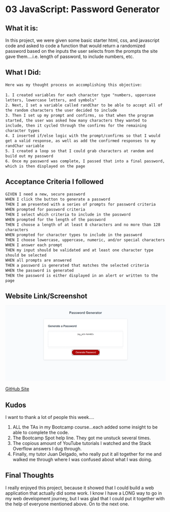 # 03 JavaScript: Password Generator

## What it is:

In this project, we were given some basic starter html, css, and javascript code and asked to code a function that would return a randomized password based on the inputs the user selects from the prompts the site gave them....i.e. length of password, to include numbers, etc.

## What I Did:

```
Here was my thought process on accomplishing this objective:

1. I created variables for each character type "numbers, uppercase letters, lowercase letters, and symbols"
2. Next, I set a variable called randChar to be able to accept all of the random characters the user decided to include
3. Then I set up my prompt and confirms, so that when the program started, the user was asked how many characters they wanted to include, then it cycled through the confirms for the remaining character types
4. I inserted if/else logic with the prompt/confirms so that I would get a valid response, as well as add the confirmed responses to my randChar variable
5. I created a loop so that I could grab characters at random and build out my password
6. Once my password was complete, I passed that into a final password, which is then displayed on the page
```

## Acceptance Criteria I followed

```
GIVEN I need a new, secure password
WHEN I click the button to generate a password
THEN I am presented with a series of prompts for password criteria
WHEN prompted for password criteria
THEN I select which criteria to include in the password
WHEN prompted for the length of the password
THEN I choose a length of at least 8 characters and no more than 128 characters
WHEN prompted for character types to include in the password
THEN I choose lowercase, uppercase, numeric, and/or special characters
WHEN I answer each prompt
THEN my input should be validated and at least one character type should be selected
WHEN all prompts are answered
THEN a password is generated that matches the selected criteria
WHEN the password is generated
THEN the password is either displayed in an alert or written to the page
```

## Website Link/Screenshot

![My Password Generator](./assets/images/finished_product_casey.png)

[GitHub Site](https://cloud3118.github.io/homework3-passwordgenerator/)

## Kudos

I want to thank a lot of people this week....

1. ALL the TAs in my Bootcamp course...each added some insight to be able to complete the code.
2. The Bootcamp Spot help line.  They got me unstuck several times.
3. The copious amount of YouTube tutorials I watched and the Stack Overflow answers I dug through.
4. Finally, my tutor Juan Delgado, who really put it all together for me and walked me through where I was confused about what I was doing.

## Final Thoughts

I really enjoyed this project, because it showed that I could build a web application that actually did some work.  I know I have a LONG way to go in my web development journey, but I was glad that I could put it together with the help of everyone mentioned above.  On to the next one.